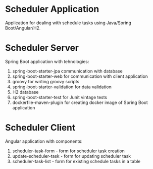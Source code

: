 # Scheduler Application

Application for dealing with schedule tasks using Java/Spring Boot/Angular/H2.


# Scheduler Server

Spring Boot application with tehnologies:
1. spring-boot-starter-jpa communication with database
2. spring-boot-starter-web for communication with client application
3. groovy for writing groovy scripts
4. spring-boot-starter-validation for data validation
5. H2 database
6. spring-boot-starter-test for Junit vintage tests
7. dockerfile-maven-plugin for creating docker image of Spring Boot application

# Scheduler Client

Angular application with components:
1. scheduler-task-form - form for scheduler task creation
2. update-scheduler-task - form for updating scheduler task
3. scheduler-task-list - form for existing schedule tasks in a table
